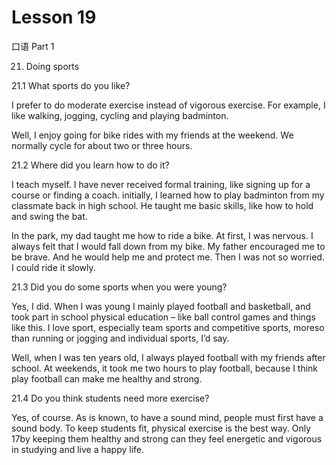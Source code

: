 # Lesson 19

口语 Part 1

21.  Doing sports

21.1  What sports do you like?

I prefer to do moderate exercise instead of vigorous exercise. For example, I like walking, jogging, cycling and playing badminton.

Well, I enjoy going for bike rides with my friends at the weekend. We normally cycle for about two or three hours.

21.2  Where did you learn how to do it?

I teach myself. I have never received formal training, like signing up for a course or finding a coach. initially, I learned how to play badminton from my classmate back in high school. He taught me basic skills, like how to hold and swing the bat.

In the park, my dad taught me how to ride a bike. At first, I was nervous. I always felt that I would fall down from my bike. My father encouraged me to be brave. And he would help me and protect me. Then I was not so worried. I could ride it slowly.

21.3  Did you do some sports when you were young?

Yes, I did. When I was young I mainly played football and basketball, and took part in school physical education – like ball control games and things like this. I love sport, especially team sports and competitive sports, moreso than running or jogging and individual sports, I’d say.

Well, when I was ten years old, I always played football with my friends after school. At weekends, it took me two hours to play football, because I think play football can make me healthy and strong.

21.4  Do you think students need more exercise?

Yes, of course. As is known, to have a sound mind, people must first have a sound body. To keep students fit, physical exercise is the best way. Only 17by keeping them healthy and strong can they feel energetic and vigorous in studying and live a happy life.







